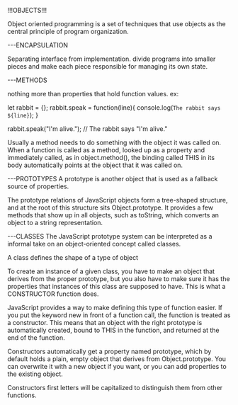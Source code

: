 !!!OBJECTS!!!

Object oriented programming is a set of techniques that use objects as the central principle of program organization.

---ENCAPSULATION

Separating interface from implementation.
divide programs into smaller pieces and make each piece responsible for managing its own state.

---METHODS

nothing more than properties that hold function values. ex:

let rabbit = {};
rabbit.speak = function(line){
console.log(`The rabbit says ${line}`);
}

rabbit.speak("I'm alive.");
// The rabbit says "I'm alive."

Usually a method needs to do something with the object it was called on. When a function is called as a method, looked up as a property and immediately called, as in object.method(), the binding called THIS in its body automatically points at the object that it was called on.

---PROTOTYPES
A prototype is another object that is used as a fallback source of properties.

The prototype relations of JavaScript objects form a tree-shaped structure, and at the root of this structure sits Object.prototype. It provides a few methods that show up in all objects, such as toString, which converts an object to a string representation.

---CLASSES
The JavaScript prototype system can be interpreted as a informal take on an object-oriented concept called classes.

A class defines the shape of a type of object

To create an instance of a given class, you have to make an object that derives from the proper prototype, but you also have to make sure it has the properties that instances of this class are supposed to have. This is what a CONSTRUCTOR function does.

JavaScript provides a way to make defining this type of function easier. If you put the keyword new in front of a function call, the function is treated as a constructor. This means that an object with the right prototype is automatically created, bound to THIS in the function, and returned at the end of the function.

Constructors automatically get a property named prototype, which by default holds a plain, empty object that derives from Object.prototype. You can overwrite it with a new object if you want, or you can add properties to the existing object.

Constructors first letters will be capitalized to distinguish them from other functions.
